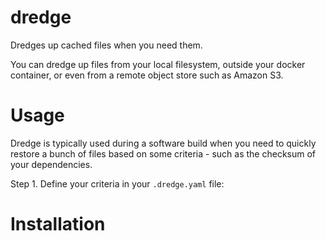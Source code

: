 # dredge

Dredges up cached files when you need them.

You can dredge up files from your local filesystem, outside your docker container, or even from a remote object store such as Amazon S3.

# Usage

Dredge is typically used during a software build when you need to quickly restore a bunch of files based on some criteria - such as the checksum of your dependencies.

Step 1. Define your criteria in your `.dredge.yaml` file:

    
        
    


# Installation